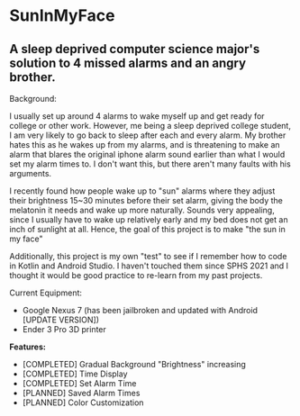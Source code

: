 # SunInMyFace

## A sleep deprived computer science major's solution to 4 missed alarms and an angry brother.

Background:

I usually set up around 4 alarms to wake myself up and get ready for college or other work. However, me being a sleep deprived college student, I am very likely
to go back to sleep after each and every alarm. My brother hates this as he wakes up from my alarms, and is threatening to make an alarm that blares the
original iphone alarm sound earlier than what I would set my alarm times to. I don't want this, but there aren't many faults with his arguments.

I recently found how people wake up to "sun" alarms where they adjust their brightness 15~30 minutes before their set alarm, giving the body the melatonin it needs
and wake up more naturally. Sounds very appealing, since I usually have to wake up relatively early and my bed does not get an inch of sunlight at all. Hence, the goal of this project is to make "the sun in my face"

Additionally, this project is my own "test" to see if I remember how to code in Kotlin and Android Studio. I haven't touched them since SPHS 2021 and I thought it
would be good practice to re-learn from my past projects.

Current Equipment:

- Google Nexus 7 (has been jailbroken and updated with Android [UPDATE VERSION])
- Ender 3 Pro 3D printer

**Features:**
- [COMPLETED] Gradual Background "Brightness" increasing
- [COMPLETED] Time Display
- [COMPLETED] Set Alarm Time
- [PLANNED] Saved Alarm Times
- [PLANNED] Color Customization
